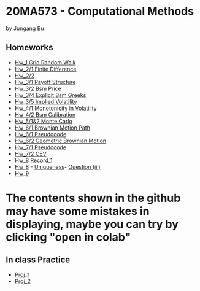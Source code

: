 # 20MA573 - Computational Methods
by Jungang Bu

## Homeworks
- [Hw_1 Grid Random Walk](src/hw1_grid_random_walk.ipynb)
- [Hw_2/1 Finite Difference](src/Hw2_finite_difference.ipynb)
- [Hw_2/2](src/Hw2_pdf.ipynb)
- [Hw_3/1 Payoff Structure](src/Hw3_payoff_structure_of_option_combinations.ipynb)
- [Hw_3/2 Bsm Price](src/Hw3_bsm_price_change.ipynb)
- [Hw_3/4 Explicit Bsm Greeks](src/Hw3_Explicit_bsm_greeks.ipynb)
- [Hw_3/5 Implied Volatility](src/Hw3_implied_volatility.ipynb)
- [Hw_4/1 Monotonicity in Volatility](src/Hw4_Monotonicity_in_volatility.ipynb)
- [Hw_4/2 Bsm Calibration](src/Hw4_BSM_Calibration.ipynb)
- [Hw_5/1&2 Monte Carlo](src/Hw5_Monte_Carlo.ipynb)
- [Hw_6/1 Brownian Motion Path](src/Hw6_BM1D.ipynb)
- [Hw_6/1 Pseudocode](src/Hw6_Pseudocode.pdf)
- [Hw_6/2 Geometric Brownian Motion](src/Hw6_Geometric_Brownian_Motion.ipynb)
- [Hw_7/1 Pseudocode](src/Hw7_Pseudocode.pdf)
- [Hw_7/2 CEV](src/Hw7_CEV.ipynb)
- [Hw_8 Record_1](src/Hw8_1.ipynb)
- [Hw_8](src/Hw8_2.ipynb) - [Uniqueness](src/Uniqueness.pdf)- [Question (iii)](src/(iii).pdf)
- [Hw_9](src/Hw9.ipynb)




# The contents shown in the github may have some mistakes in displaying, maybe you can try by clicking "open in colab"

## In class Practice
- [Proj_1](src/Project_1.ipynb)
- [Proj_2](src/Project_2.ipynb)
